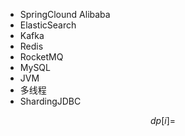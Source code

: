 - SpringClound Alibaba
- ElasticSearch
- Kafka
- Redis
- RocketMQ
- MySQL
- JVM
- 多线程
- ShardingJDBC

$$
dp[i] = 
$$

